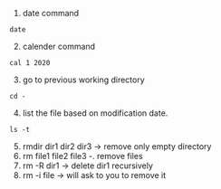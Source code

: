 1. date command 
```
date
```

2. calender command
```
cal 1 2020
```

3. go to previous working directory
```
cd -
```

4. list the file based on modification date.
```
ls -t
```
5. rmdir dir1 dir2 dir3 -> remove only empty directory
6. rm file1 file2 file3 -. remove files
7. rm -R dir1 -> delete dir1 recursively
8. rm -i file -> will ask to you to remove it 
